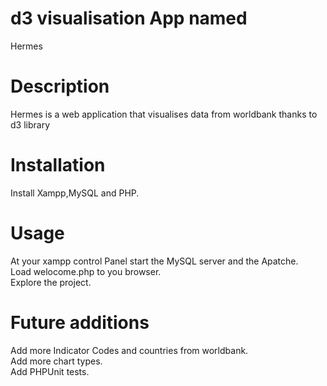 # d3 visualisation App named<br> 
Hermes
# Description<br>

Hermes is a web application that visualises data from worldbank thanks to d3 library<br>

# Installation<br>
Install Xampp,MySQL and PHP.<br>

# Usage<br>
At your xampp control Panel start the MySQL server and the Apatche.<br>
Load welocome.php to you browser.<br>
Explore the project.<br>

# Future additions<br>
Add more Indicator Codes and countries from worldbank.<br>
Add more chart types.<br>
Add PHPUnit tests.<br>
